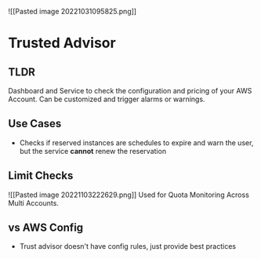 ![[Pasted image 20221031095825.png]]
#  Trusted Advisor

## TLDR
Dashboard and Service to check the configuration and pricing of your AWS Account. Can be customized and trigger alarms or warnings.

## Use Cases
- Checks if reserved instances are schedules to expire and warn the user, but the service **cannot** renew the reservation

## Limit Checks
![[Pasted image 20221103222629.png]]
Used for Quota Monitoring Across Multi Accounts.
## vs AWS Config
- Trust advisor doesn't have config rules, just provide best practices